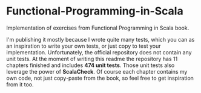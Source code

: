 # Functional-Programming-in-Scala

Implementation of exercises from Functional Programming in Scala book.

I'm publishing it mostly because I wrote quite many tests, which you can as an inspiration to write your own tests, or
just copy to test your implementation. Unfortunately, the official repository does not contain any unit tests. At the
moment of writing this readme the repository has 11 chapters finished and includes **474 unit tests**. Those unit tests
also leverage the power of **ScalaCheck**. Of course each chapter contains my own code, not just copy-paste from the
book, so feel free to get inspiration from it too.